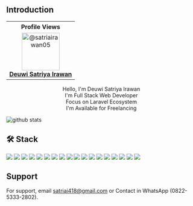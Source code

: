 ## Introduction

  <table align="center">
    <tr>
      <th>Profile Views</th>
<!--       <th>Total Count</th> -->
    </tr>
    <tr>
      <td>
        <div align="center">
          <a href="https://github.com/satriairawan05"><img src="https://github.com/satriairawan05.png" alt="@satriairawan05" width="100" /></a>
          <br />
          <a align="center" href="https://github.com/satriairawan05"><b>Deuwi Satriya Irawan</b></a>
        </b>
      </td>
      <!-- Profile Views -->
        <!--
      <td>
         <a href="https://github.com/satriairawan05"> <img src="https://komarev.com/ghpvc/?username=satriairawan05&style=for-the-badge&color=green"> </a>
      </td>
        -->
    </tr>
  </table>

<p align="center">
  Hello, I'm Deuwi Satriya Irawan <br>
  I'm Full Stack Web Developer <br>
  Focus on Laravel Ecosystem <br>
  I'm Available for Freelancing
</p>

![github stats](https://github-readme-stats.vercel.app/api?username=satriairawan05&show_icons=true&theme=synthwave)

## 🛠 Stack

<p>
  <img src="https://img.shields.io/badge/Git-F14E32?logo=git&logoColor=white&style=ShieldStyle" />
  <img src="https://img.shields.io/badge/GitHub-000?logo=github&logoColor=white&style=ShieldStyle" />
 <img src="https://img.shields.io/badge/HTML-E34F26?logo=Html5&logoColor=white&style=ShieldStyle" />
 <img src="https://img.shields.io/badge/CSS-1572B6?logo=Css3&logoColor=white&style=ShieldStyle" />
 <img src="https://img.shields.io/badge/Javascript-F7DF1E?logo=Javascript&logoColor=white&style=ShieldStyle" />
 <img src="https://img.shields.io/badge/Typescript-3178C6?logo=Typescript&logoColor=white&style=ShieldStyle" />
 <img src="https://img.shields.io/badge/PHP-8892BF?logo=Php&logoColor=white&style=ShieldStyle" />
 <img src="https://img.shields.io/badge/React JS-61dafb?logo=React&logoColor=white&style=ShieldStyle" />
  <img src="https://img.shields.io/badge/Next JS-000000?logo=nextdotjs&logoColor=white&style=ShieldStyle" />
 <!--
 <img src="https://img.shields.io/badge/Vue JS-42B883?logo=Vue.js&logoColor=white&style=ShieldStyle" />
 -->
 <img src="https://img.shields.io/badge/Axios-671DDF?logo=Axios&logoColor=white&style=ShieldStyle" />
 <img src="https://img.shields.io/badge/jQuery-0769AD?logo=Jquery&logoColor=white&style=ShieldStyle" />
 <img src="https://img.shields.io/badge/Sass-CF649A?logo=Sass&logoColor=white&style=ShieldStyle" />
 <img src="https://img.shields.io/badge/Bootstrap-7952B3?logo=Bootstrap&logoColor=white&style=ShieldStyle" />
 <img src="https://img.shields.io/badge/MySQL-3E6E93?logo=MySQL&logoColor=white&style=ShieldStyle" />
 <img src="https://img.shields.io/badge/Tailwind CSS-38BDF8?logo=TailwindCSS&logoColor=white&style=ShieldStyle" />
  <img src="https://img.shields.io/badge/Alpine JS-77C1D2?logo=Alpine.Js&logoColor=white&style=ShieldStyle" />
 <img src="https://img.shields.io/badge/Laravel-F9322C?logo=Laravel&logoColor=white&style=ShieldStyle" />
 <img src="https://img.shields.io/badge/Livewire-FB70A9?logo=Livewire&logoColor=white&style=ShieldStyle" />
</p>

## Support

For support, email satriai418@gmail.com or Contact in WhatsApp (0822-5333-2802).
